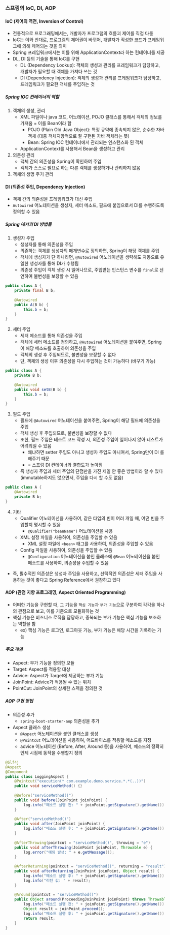 ### 스프링의 IoC, DI, AOP

#### IoC (제어의 역전, Inversion of Control)
- 전통적으로 프로그래밍에서는, 개발자가 프로그램의 흐름괴 제어를 직접 다룸
- IoC는 이와 반대로, 프로그램의 제어권이 바뀌어, 개발자가 작성한 코드가 프레임워크에 의해 제어되는 것을 의미
- Spring 프레임워크에서는 이를 위해 ApplicationContext라 하는 컨테이너를 제공
- DL, DI 등의 기술을 통해 IoC를 구현
  - DL (Dependency Lookup): 객체의 생성과 관리를 프레임워크가 담당하고, 개발자가 필요할 때 객체를 가져다 쓰는 것
  - DI (Dependency Injection): 객체의 생성과 관리를 프레임워크가 담당하고, 프레임워크가 필요한 객체를 주입하는 것
##### Spring IOC 컨테이너의 역할
1. 객체의 생성, 관리
   - XML 파일이나 java 코드, 어노테이션, POJO 클래스를 통해서 객체의 정보를 가져옴 = 이를 Bean이라 함
     - POJO (Plain Old Java Object): 특정 규약에 종속되지 않은, 순수한 자바 객체 (대충 객체지향적으로 잘 구현된 자바 객체라는 뜻)
     - Bean: Spring IOC 컨테이너에서 관리되는 인스턴스화 된 객체
   - ApplicationContext를 사용해서 Bean을 생성하고 관리
2. 의존성 관리
   - 객체 간의 의존성을 Spring이 확인하여 주입
   - 객체가 스스로 필요로 하는 다른 객체를 생성하거나 관리하지 않음
3. 객체의 생명 주기 관리

#### DI (의존성 주입, Dependency Injection)
- 객체 간의 의존성을 프레임워크가 대신 주입
- `Autowired` 어노테이션을 생성자, 세터 메소드, 필드에 붙임으로서 DI를 수행하도록 정의할 수 있음
##### Spring 에서의 DI 방법들
1. 생성자 주입
   - 생성자를 통해 의존성을 주입
   - 의존하는 객체를 생성자의 매개변수로 정의하면, Spring이 해당 객체를 주입
   - 객체에 생성자가 단 하나라면, `@Autowired` 어노테이션을 생략해도 자동으로 유일한 생성자를 통해 DI가 수행됨
   - 의존성 주입이 객체 생성 시 일어나므로, 주입받는 인스턴스 변수를 `final`로 선언하여 불변성을 보장할 수 있음
```java
public class A {
    private final B b;
	
    @Autowired
    public A(B b) {
        this.b = b;
    }
}
```
2. 세터 주입
   - 세터 메소드를 통해 의존성을 주입
   - 객체에 세터 메소드를 정의하고, `@Autowired` 어노테이션을 붙여주면, Spring이 해당 메소드를 호출하여 의존성을 주입
   - 객체의 생성 후 주입되므로, 불변성을 보장할 수 없다
   - 단, 객체의 생성 이후 의존성을 다시 주입하는 것이 가능하다 (바꾸기 가능)
```java
public class A {
    private B b;
    
    @Autowired
    public void setB(B b) {
        this.b = b;
    }
}
```
3. 필드 주입
   - 필드에 `@Autowired` 어노테이션을 붙여주면, Spring이 해당 필드에 의존성을 주입
   - 객체 생성 후 주입되므로, 불변성을 보장할 수 없다
   - 또한, 필드 주입은 테스트 코드 작성 시, 의존성 주입이 일어나지 않아 테스트가 어려워질 수 있음
     - 왜냐하면 setter 주입도 아니고 생성자 주입도 아니여서, Spring만이 DI 를 해주기 때문
     - = 스프링 DI 컨테이너와 결합도가 높아짐
   - 즉 생성자 주입과 세터 주입의 단점만을 가진 제일 안 좋은 방법이라 할 수 있다 (immutable하지도 않으면서, 주입을 다시 할 수도 없음)
```java
public class A {
    @Autowired
    private B b;
}
```
4. 기타
   - Qualifier 어노테이션을 사용하여, 같은 타입의 빈이 여러 개일 때, 어떤 빈을 주입할지 명시할 수 있음
     - `@Qualifier("beanName")` 어노테이션을 사용
   - XML 설정 파일을 사용하여, 의존성을 주입할 수 있음
     - XML 설정 파일에 `<bean>` 태그를 사용하여, 의존성을 주입할 수 있음
   - Config 파일을 사용하여, 의존성을 주입할 수 있음
     - `@Configuration` 어노테이션을 붙인 클래스에 `@Bean` 어노테이션을 붙인 메소드를 사용하여, 의존성을 주입할 수 있음

- 즉, 필수적인 의존성은 생성자 주입을 사용하고, 선택적인 의존성은 세터 주입을 사용하는 것이 좋다고 Spring Reference에서 권장하고 있다

#### AOP (관점 지향 프로그래밍, Aspect Oriented Programming)
- 어떠한 기능을 구현할 때, 그 기능을 `핵심 기능`과 `부가 기능`으로 구분하여 각각을 하나의 관점으로 보고, 이를 기준으로 모듈화하는 것
- 핵심 기능은 비즈니스 로직을 담당하고, 중복되는 부가 기능은 핵심 기능을 보조하는 역할을 함
  - ex) 핵심 기능은 로그인, 로그아웃 기능, 부가 기능은 해당 시간을 기록하는 기능
##### 주요 개념
- Aspect: 부가 기능을 정의한 모듈
- Target: Aspect를 적용할 대상
- Advice: Aspect가 Target에 제공하는 부가 기능
- JoinPoint: Advice가 적용될 수 있는 위치
- PointCut: JoinPoint의 상세한 스펙을 정의한 것

##### AOP 구현 방법
- 의존성 추가
  - `spring-boot-starter-aop` 의존성을 추가
- Aspect 클래스 생성
  - `@Aspect` 어노테이션을 붙인 클래스를 생성
  - `@Pointcut` 어노테이션을 사용하여, 어드바이스를 적용할 메소드를 지정
  - advice 어노테이션 (Before, After, Around 등)을 사용하여, 메소드의 정확히 언제 시점에 동작을 수행할지 정의
```java
@Slf4j
@Aspect
@Component
public class LoggingAspect {
    @Pointcut("execution(* com.example.demo.service.*.*(..))")
    public void serviceMethod() {}
	
    @Before("serviceMethod()")
    public void before(JoinPoint joinPoint) {
        log.info("메소드 실행 전: " + joinPoint.getSignature().getName());
    }
	
	@After("serviceMethod()")
    public void after(JoinPoint joinPoint) {
        log.info("메소드 실행 후: " + joinPoint.getSignature().getName());
    }
	
    @AfterThrowing(pointcut = "serviceMethod()", throwing = "e")
    public void afterThrowing(JoinPoint joinPoint, Throwable e) {
        log.error("예외 발생: " + e.getMessage());
    }
	
    @AfterReturning(pointcut = "serviceMethod()", returning = "result")
    public void afterReturning(JoinPoint joinPoint, Object result) {
        log.info("메소드 실행 후: " + joinPoint.getSignature().getName());
		log.info("리턴 값: " + result);
    }
	
    @Around(pointcut = "serviceMethod()")
    public Object around(ProceedingJoinPoint joinPoint) throws Throwable {
        log.info("메소드 실행 전: " + joinPoint.getSignature().getName());
        Object result = joinPoint.proceed();
        log.info("메소드 실행 후: " + joinPoint.getSignature().getName());
        return result;
    }
}

```